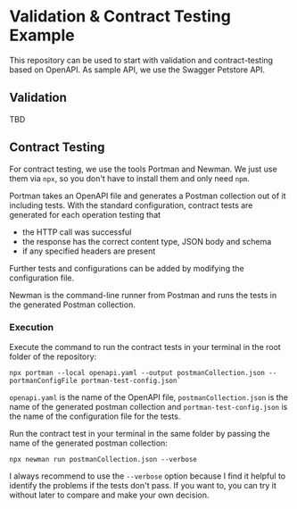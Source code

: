 # Validation & Contract Testing Example

This repository can be used to start with validation and contract-testing based on OpenAPI.
As sample API, we use the Swagger Petstore API.

## Validation

TBD

## Contract Testing

For contract testing, we use the tools Portman and Newman.
We just use them via `npx`, so you don't have to install them and only need `npm`.

Portman takes an OpenAPI file and generates a Postman collection out of it including tests.
With the standard configuration, contract tests are generated for each operation testing that
- the HTTP call was successful
- the response has the correct content type, JSON body and schema
- if any specified headers are present

Further tests and configurations can be added by modifying the configuration file.

Newman is the command-line runner from Postman and runs the tests in the generated Postman collection.

### Execution

Execute the command to run the contract tests in your terminal in the root folder of the repository:
```
npx portman --local openapi.yaml --output postmanCollection.json --portmanConfigFile portman-test-config.json`
```

`openapi.yaml` is the name of the OpenAPI file, `postmanCollection.json` is the name of the generated postman collection and `portman-test-config.json` is the name of the configuration file for the tests. 

Run the contract test in your terminal in the same folder by passing the name of the generated postman collection:
```
npx newman run postmanCollection.json --verbose
```

I always recommend to use the `--verbose` option because I find it helpful to identify the problems if the tests don't pass.
If you want to, you can try it without later to compare and make your own decision.
